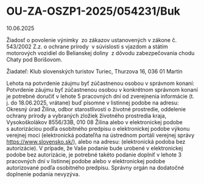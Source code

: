 # OU-ZA-OSZP1-2025/054231/Buk

10.06.2025

Žiadosť o povolenie výnimky  zo zákazov ustanovených v zákone č. 543/2002 Z.z. o ochrane prírody  v súvislosti s vjazdom a státím motorových vozidiel do Belianskej doliny  z dôvodu zabezpečovania chodu Chaty pod Borišovom.

Žiadateľ: Klub slovenských turistov Turiec, Thurzova 16, 036 01 Martin

Lehota na potvrdenie záujmu byť zúčastnenou osobou v správnom konaní:   
Potvrdenie záujmu byť zúčastnenou osobou v konkrétnom správnom konaní je potrebné doručiť v lehote 5 pracovných dní od zverejnenia informácie (t. j. do 18.06.2025, vrátane) buď písomne v listinnej podobe na adresu:   
Okresný úrad Žilina, odbor starostlivosti o životné prostredie, oddelenie ochrany prírody a vybraných zložiek životného prostredia kraja, Vysokoškolákov 8556/33B, 010 08 Žilina alebo v elektronickej podobe s autorizáciou podľa osobitného predpisu o elektronickej podobe výkonu verejnej moci (elektronická podateľňa na ústrednom portáli verejnej správy <https://www.slovensko.sk/>), alebo na adresu:  (elektronická podoba bez autorizácie). V prípade, že Vaše podanie bude urobené v elektronickej podobe bez autorizácie, je potrebné takéto podanie doplniť v lehote 3 pracovných dní v listinnej podobe alebo v elektronickej podobe autorizované podľa osobitného predpisu. Správny orgán na dodatočné doplnenie podania nevyzýva.